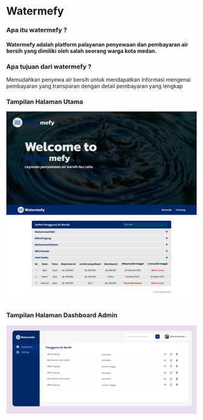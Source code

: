 # Watermefy


### Apa itu watermefy ?

#### Watermefy adalah platform palayanan penyewaan dan pembayaran air bersih yang dimiliki oleh salah seorang warga kota medan.


### Apa tujuan dari watermefy ?

Memudahkan penyewa air bersih untuk mendapatkan informasi mengenai pembayaran yang transparan dengan detail pembayaran yang lengkap


### Tampilan Halaman Utama

![Halaman Utama](https://github.com/mhdky/github-images/blob/0a692c2adc34719acadf6e88d1dba8d7571dff89/watermefy.png "Halaman Utama")


### Tampilan Halaman Dashboard Admin

![Halaman Dashboard Admin](https://github.com/mhdky/github-images/blob/0a692c2adc34719acadf6e88d1dba8d7571dff89/watermefy%20admin.png "Halaman Dashboard Admin")
